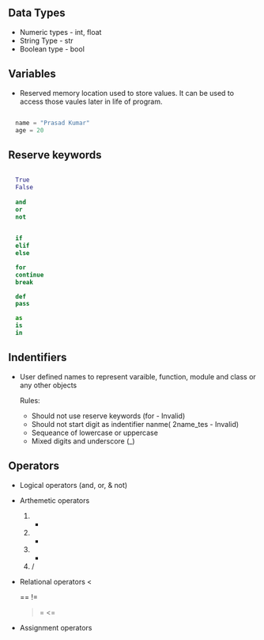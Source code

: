 
## Data Types
  - Numeric types - int, float
  - String Type - str 
  - Boolean type - bool 
  

## Variables
  - Reserved memory location used to store values. It can be used to access those vaules later in life of program.

  ```Python

    name = "Prasad Kumar"
    age = 20 

  ```

## Reserve keywords
  ```Python

    True
    False
    
    and
    or
    not
    

    if
    elif 
    else 

    for
    continue
    break 

    def
    pass 

    as
    is
    in

  ```
## Indentifiers
  - User defined names to represent varaible, function, module and class or any other objects

    Rules: 
      - Should not use reserve keywords (for - Invalid)
      - Should not start digit as indentifier nanme(  2name_tes - Invalid)
      - Sequeance of lowercase or uppercase
      - Mixed digits and underscore (_)

## Operators
  - Logical operators (and, or, & not)
  - Arthemetic operators 
    1. + 
    2. - 
    3. *
    4. /

  - Relational operators
    <
    >
    ==
    !=
    >=
    <=

  - Assignment operators
    


